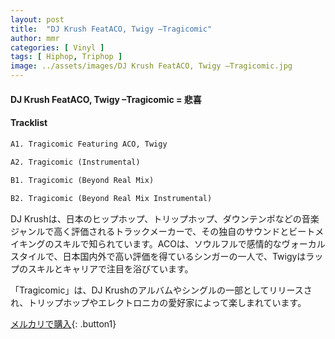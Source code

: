 ```yaml
---
layout: post
title:  "DJ Krush FeatACO, Twigy –Tragicomic"
author: mmr
categories: [ Vinyl ]
tags: [ Hiphop, Triphop ]
image: ../assets/images/DJ Krush FeatACO, Twigy –Tragicomic.jpg
---
```


#### DJ Krush FeatACO, Twigy –Tragicomic = 悲喜

#### Tracklist
```md
A1. Tragicomic Featuring ACO, Twigy

A2. Tragicomic (Instrumental)
 
B1. Tragicomic (Beyond Real Mix)

B2. Tragicomic (Beyond Real Mix Instrumental)
```

DJ Krushは、日本のヒップホップ、トリップホップ、ダウンテンポなどの音楽ジャンルで高く評価されるトラックメーカーで、その独自のサウンドとビートメイキングのスキルで知られています。ACOは、ソウルフルで感情的なヴォーカルスタイルで、日本国内外で高い評価を得ているシンガーの一人で、Twigyはラップのスキルとキャリアで注目を浴びています。

「Tragicomic」は、DJ Krushのアルバムやシングルの一部としてリリースされ、トリップホップやエレクトロニカの愛好家によって楽しまれています。


[メルカリで購入](https://jp.mercari.com/item/m20863215408){: .button1}

